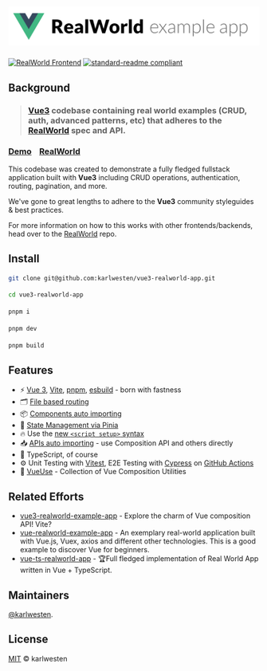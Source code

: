 # ![RealWorld Example App](logo.png)

[![RealWorld Frontend](https://img.shields.io/badge/realworld-frontend-%23783578.svg?style=flat-square)](http://realworld.io) [![standard-readme compliant](https://img.shields.io/badge/readme%20style-standard-brightgreen.svg?style=flat-square)](https://github.com/RichardLitt/standard-readme)

## Background

> ### [Vue3](https://vuejs.org) codebase containing real world examples (CRUD, auth, advanced patterns, etc) that adheres to the [RealWorld](https://github.com/gothinkster/realworld) spec and API.


### [Demo](https://demo.realworld.io/)&nbsp;&nbsp;&nbsp;&nbsp;[RealWorld](https://github.com/gothinkster/realworld)


This codebase was created to demonstrate a fully fledged fullstack application built with **Vue3** including CRUD operations, authentication, routing, pagination, and more.

We've gone to great lengths to adhere to the **Vue3** community styleguides & best practices.

For more information on how to this works with other frontends/backends, head over to the [RealWorld](https://github.com/gothinkster/realworld) repo.

## Install

```sh
git clone git@github.com:karlwesten/vue3-realworld-app.git

cd vue3-realworld-app

pnpm i

pnpm dev

pnpm build
```

## Features

* ⚡️ [Vue 3](https://vuejs.org), [Vite](https://vitejs.dev), [pnpm](https://pnpm.io/), [esbuild](https://esbuild.github.io) - born with fastness
* 🗂 [File based routing](https://github.com/posva/unplugin-vue-router)
* 📦 [Components auto importing](https://github.com/antfu/unplugin-vue-components)
* 🍍 [State Management via Pinia](https://pinia.vuejs.org)
* 🔥 Use the [new `<script setup>` syntax](https://vuejs.org/api/sfc-script-setup.html#script-setup)
* 📥 [APIs auto importing](https://github.com/antfu/unplugin-auto-import) - use Composition API and others directly
* 🦾 TypeScript, of course
* ⚙️ Unit Testing with [Vitest](https://vitest.dev), E2E Testing with [Cypress](https://cypress.io) on [GitHub Actions](https://github.com/features/actions)
* 🔨 [VueUse](https://vueuse.org) - Collection of Vue Composition Utilities

## Related Efforts

* [vue3-realworld-example-app](https://github.com/mutoe/vue3-realworld-example-app) - Explore the charm of Vue composition API! Vite?
* [vue-realworld-example-app](https://github.com/khaledosman/vue-realworld-example-app) - An exemplary real-world application built with Vue.js, Vuex, axios and different other technologies. This is a good example to discover Vue for beginners.
* [vue-ts-realworld-app](https://github.com/AlexBrohshtut/vue-ts-realworld-app) - 🏆Full fledged implementation of Real World App written in Vue + TypeScript.

## Maintainers

[@karlwesten](https://github.com/karlwesten).

## License

[MIT](https://github.com/karlwesten/vue3-realworld-app/blob/master/LICENSE) © karlwesten
